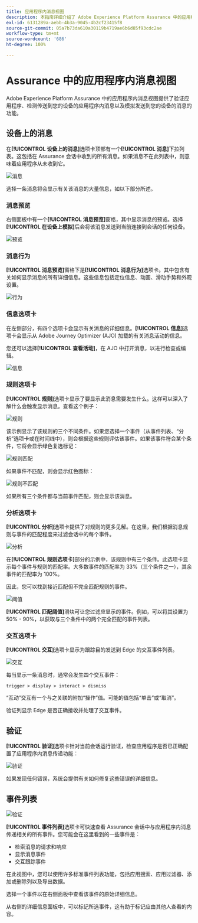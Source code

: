 ```yaml
---
title: 应用程序内消息视图
description: 本指南详细介绍了 Adobe Experience Platform Assurance 中的应用程序内消息视图的信息。
exl-id: 6131289a-aebb-4b3a-9045-4b2cf23415f8
source-git-commit: 05a7b73da610a30119b4719ae6b6d85f93cdc2ae
workflow-type: tm+mt
source-wordcount: '686'
ht-degree: 100%

---
```


# Assurance 中的应用程序内消息视图

Adobe Experience Platform Assurance 中的应用程序内消息视图提供了验证应用程序、检测传送到您的设备的应用程序内消息以及模拟发送到您的设备的消息的功能。

## 设备上的消息

在&#x200B;**[!UICONTROL 设备上的消息]**&#x200B;选项卡顶部有一个&#x200B;**[!UICONTROL 消息]**&#x200B;下拉列表。这包括在 Assurance 会话中收到的所有消息。如果消息不在此列表中，则意味着应用程序从未收到它。

![消息](./images/in-app-messaging/message.png)

选择一条消息将会显示有关该消息的大量信息，如以下部分所述。

### 消息预览

右侧面板中有一个&#x200B;**[!UICONTROL 消息预览]**&#x200B;窗格，其中显示消息的预览。选择&#x200B;**[!UICONTROL 在设备上模拟]**&#x200B;后会将该消息发送到当前连接到会话的任何设备。

![预览](./images/in-app-messaging/preview.png)

### 消息行为

**[!UICONTROL 消息预览]**&#x200B;窗格下是&#x200B;**[!UICONTROL 消息行为]**&#x200B;选项卡。其中包含有关如何显示消息的所有详细信息。这些信息包括定位信息、动画、滑动手势和外观设置。

![行为](./images/in-app-messaging/gestures.png)

### 信息选项卡

在左侧部分，有四个选项卡会显示有关消息的详细信息。**[!UICONTROL 信息]**&#x200B;选项卡会显示从 Adobe Journey Optimizer (AJO) 加载的有关消息活动的信息。

您还可以选择&#x200B;**[!UICONTROL 查看活动]**，在 AJO 中打开消息，以进行检查或编辑。

![信息](./images/in-app-messaging/info.png)

### 规则选项卡

**[!UICONTROL 规则]**&#x200B;选项卡显示了要显示此消息需要发生什么。这样可以深入了解什么会触发显示消息。查看这个例子：

![规则](./images/in-app-messaging/rules.png)

该示例显示了该规则的三个不同条件。如果您选择一个事件（从事件列表、“分析”选项卡或在时间线中），则会根据这些规则评估该事件。如果该事件符合某个条件，它将会显示绿色复选标记：

![规则匹配](./images/in-app-messaging/rule-match.png)

如果事件不匹配，则会显示红色图标：

![规则不匹配](./images/in-app-messaging/rule-mismatch.png)

如果所有三个条件都与当前事件匹配，则会显示该消息。

### 分析选项卡

**[!UICONTROL 分析]**&#x200B;选项卡提供了对规则的更多见解。在这里，我们根据消息规则与事件的匹配程度来过滤会话中的每个事件。

![分析](./images/in-app-messaging/analyze.png)

在&#x200B;**[!UICONTROL 规则选项卡]**&#x200B;部分的示例中，该规则中有三个条件。此选项卡显示每个事件与规则的匹配率。大多数事件的匹配率为 33%（三个条件之一），其余事件的匹配率为 100%。

因此，您可以找到接近匹配但不完全匹配规则的事件。

![阈值](./images/in-app-messaging/threshold.png)

**[!UICONTROL 匹配阈值]**&#x200B;滑块可让您过滤应显示的事件。例如，可以将其设置为 50% - 90%，以获取与三个条件中的两个完全匹配的事件列表。

### 交互选项卡

**[!UICONTROL 交互]**&#x200B;选项卡显示为跟踪目的发送到 Edge 的交互事件列表。

![交互](./images/in-app-messaging/interactions.png)

每当显示一条消息时，通常会发生四个交互事件：

```
trigger > display > interact > dismiss
```

“互动”交互有一个与之关联的附加“操作”值。可能的值包括“单击”或“取消”。

验证列显示 Edge 是否正确接收并处理了交互事件。

## 验证

**[!UICONTROL 验证]**&#x200B;选项卡针对当前会话运行验证，检查应用程序是否已正确配置了应用程序内消息传递功能：

![验证](./images/in-app-messaging/validation.png)

如果发现任何错误，系统会提供有关如何修复这些错误的详细信息。

## 事件列表

![验证](./images/in-app-messaging/event-list.png)

**[!UICONTROL 事件列表]**&#x200B;选项卡可快速查看 Assurance 会话中与应用程序内消息传递相关的所有事件。您可能会在这里看到的一些事件是：

* 检索消息的请求和响应
* 显示消息事件
* 交互跟踪事件

在此视图中，您可以使用许多标准事件列表功能，包括应用搜索、应用过滤器、添加或删除列以及导出数据。

选择一个事件以在右侧面板中查看该事件的原始详细信息。

从右侧的详细信息面板中，可以标记所选事件，这有助于标记应由其他人查看的内容。
